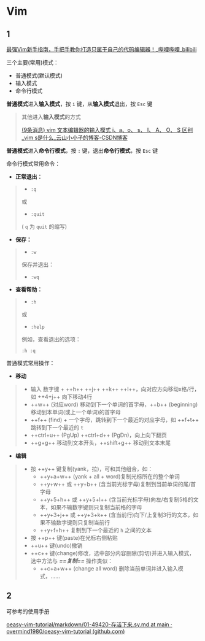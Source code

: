 # Vim

## 1

[最强Vim新手指南，手把手教你打造只属于自己的代码编辑器！_哔哩哔哩_bilibili](https://www.bilibili.com/video/BV1UQ4y1z7q5)

三个主要(常用)模式：

-   普通模式(默认模式)
-   输入模式
-   命令行模式

**普通模式**进入**输入模式**，按 `i` 键，从**输入模式**退出，按 `Esc` 键

>   其他进入**输入模式**的方式
>
>   [(9条消息) vim 文本编辑器的输入模式 i、a、o、 s、 I、 A、 O、 S 区别_vim s是什么_云山小小子的博客-CSDN博客](https://blog.csdn.net/Qinghai_ren/article/details/52334646)

**普通模式**进入**命令行模式**，按 `:` 键，退出**命令行模式**，按 `Esc` 键

命令行模式常用命令：

-   **正常退出：**

>   -   `:q`
>
>   或
>
>   -   `:quit`
>
>   ( `q` 为 `quit` 的缩写)

-   **保存：**

>   -   `:w`
>
>   保存并退出：
>
>   -   `:wq`

-   **查看帮助：**

>   -   `:h`
>
>   或
>
>   -   `:help`
>
>   例如，查看退出的选项：
>
>   `:h :q`

普通模式常用操作：

-   **移动**

>   -   输入 数字键 + ++h++ ++j++ ++k++ ++l++，向对应方向移动x格/行，如 ++4+j++ 向下移动4行
>   -   ++w++ (对应word) 移动到下一个单词的首字母，++b++ (beginning) 移动到本单词(或上一个单词)的首字母
>   -   ++f++ (find)  + 一个字母，跳转到下一个最近的对应字母，如 ++f+t++ 跳转到下一个最近的 `t` 
>   -   ++ctrl+u++ (PgUp) ++ctrl+d++ (PgDn)，向上向下翻页
>   -   ++g+g++ 移动到文本开头，++shift+g++ 移动到文本末尾

-   **编辑**

>   -   按 ++y++ 键复制(yank，拉)，可和其他组合，如：
>       -   ++y+a+w++ (yank + all + word)复制光标所在的整个单词
>       -   ++y+w++ 或 ++y+b++ (含当前光标字母)复制到当前单词的尾/首字母
>       -   ++y+5+h++ 或 ++y+5+l++ (含当前光标字母)向左/右复制5格的文本，如果不输数字键则只复制当前格的字母
>       -   ++y+3+j++ 或 ++y+3+k++ (含当前行)向下/上复制3行的文本，如果不输数字键则只复制当前行
>       -   ++y+f+h++ 复制到下一个最近的 `h` 之间的文本
>   -   按 ++p++ 键(paste)在光标右侧粘贴
>   -   ++u++ 键(undo)撤销
>   -   ++c++ 键(change)修改，选中部分内容删除(剪切)并进入输入模式，选中方法与 ***==复制==*** 操作类似：
>       -   ++c+a+w++ (change all word) 删除当前单词并进入输入模式，......

## 2

可参考的使用手册

[oeasy-vim-tutorial/markdown/01-49420-存活下来.sy.md at main · overmind1980/oeasy-vim-tutorial (github.com)](https://github.com/overmind1980/oeasy-vim-tutorial/blob/main/markdown/01-49420-存活下来.sy.md)
